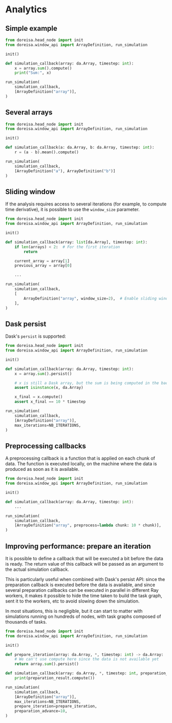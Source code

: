 # Analytics

## Simple example

```python
from doreisa.head_node import init
from doreisa.window_api import ArrayDefinition, run_simulation

init()

def simulation_callback(array: da.Array, timestep: int):
    x = array.sum().compute()
    print("Sum:", x)

run_simulation(
    simulation_callback,
    [ArrayDefinition("array")],
)
```

## Several arrays

```python
from doreisa.head_node import init
from doreisa.window_api import ArrayDefinition, run_simulation

init()

def simulation_callback(a: da.Array, b: da.Array, timestep: int):
    r = (a - b).mean().compute()

run_simulation(
    simulation_callback,
    [ArrayDefinition("a"), ArrayDefinition("b")]
)
```

## Sliding window

If the analysis requires access to several iterations (for example, to compute time derivative), it is possible to use the `window_size` parameter.

```python
from doreisa.head_node import init
from doreisa.window_api import ArrayDefinition, run_simulation

init()

def simulation_callback(array: list[da.Array], timestep: int):
    if len(arrays) < 2:  # For the first iteration
        return

    current_array = array[1]
    previous_array = array[0]

    ...

run_simulation(
    simulation_callback,
    [
        ArrayDefinition("array", window_size=2),  # Enable sliding window
    ],
)
```

## Dask persist

Dask's `persist` is supported:

```python
from doreisa.head_node import init
from doreisa.window_api import ArrayDefinition, run_simulation

init()

def simulation_callback(array: da.Array, timestep: int):
    x = array.sum().persist()

    # x is still a Dask array, but the sum is being computed in the background
    assert isinstance(x, da.Array)

    x_final = x.compute()
    assert x_final == 10 * timestep

run_simulation(
    simulation_callback,
    [ArrayDefinition("array")],
    max_iterations=NB_ITERATIONS,
)
```

## Preprocessing callbacks

A preprocessing callback is a function that is applied on each chunk of data. The function is executed locally, on the machine where the data is produced as soon as it is available.

```python
from doreisa.head_node import init
from doreisa.window_api import ArrayDefinition, run_simulation

init()

def simulation_callback(array: da.Array, timestep: int):
    ...

run_simulation(
    simulation_callback,
    [ArrayDefinition("array", preprocess=lambda chunk: 10 * chunk)],
)
```

## Improving performance: prepare an iteration

It is possible to define a callback that will be executed a bit before the data is ready. The return value of this callback will be passed as an argument to the actual simulation callback.

This is particularly useful when combined with Dask's persist API: since the preparation callback is executed before the data is available, and since several preparation callbacks can be executed in parallel in different Ray workers, it makes it possible to hide the time taken to build the task graph, sent it to the workers, etc to avoid slowing down the simulation.

In most situations, this is negligible, but it can start to matter with simulations running on hundreds of nodes, with task graphs composed of thousands of tasks.

```python
from doreisa.head_node import init
from doreisa.window_api import ArrayDefinition, run_simulation

init()

def prepare_iteration(array: da.Array, *, timestep: int) -> da.Array:
    # We can't use compute here since the data is not available yet
    return array.sum().persist()

def simulation_callback(array: da.Array, *, timestep: int, preparation_result: da.Array):
    print(preparation_result.compute())

run_simulation(
    simulation_callback,
    [ArrayDefinition("array")],
    max_iterations=NB_ITERATIONS,
    prepare_iteration=prepare_iteration,
    preparation_advance=10,
)
```

